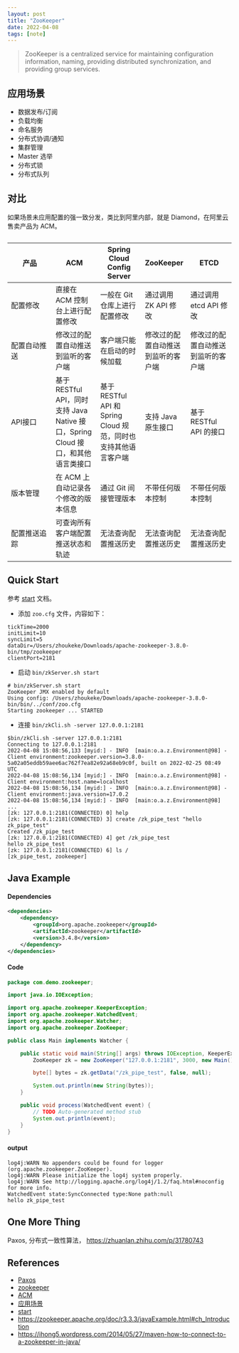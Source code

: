 ```yaml
---
layout: post
title: "ZooKeeper"
date: 2022-04-08
tags: [note]
---
```


> ZooKeeper is a centralized service for maintaining configuration information, naming, providing distributed
synchronization, and providing group services.


## 应用场景

* 数据发布/订阅
* 负载均衡
* 命名服务
* 分布式协调/通知
* 集群管理
* Master 选举
* 分布式锁
* 分布式队列


## 对比

如果场景未应用配置的强一致分发，类比到阿里内部，就是 Diamond，在阿里云售卖产品为 ACM。

<table class="table" id="table-hbx-ktq-m2b">
  <caption></caption>
  <colgroup>
    <col style="width:20%">
    <col style="width:20%">
    <col style="width:20%">
    <col style="width:20%">
    <col style="width:20%">
  </colgroup>
  <thead class="thead" id="thead-0ij-764-ve8">
    <tr id="row-qlv-igx-3m2">
        <th class="entry" id="concept-wbn-3sq-m2b-entry-g3v-l0p-sb6" data-spm-anchor-id="a2c4g.11186623.0.i6.75d53f49RUBsYo">产品</th>
        <th class="entry" id="concept-wbn-3sq-m2b-entry-1pk-g16-6b3">ACM</th>
        <th class="entry" id="concept-wbn-3sq-m2b-entry-2id-zno-1dw">Spring Cloud Config Server</th>
        <th class="entry" id="concept-wbn-3sq-m2b-entry-c2x-zh7-00r">ZooKeeper</th>
        <th class="entry" id="concept-wbn-3sq-m2b-entry-aqy-oyh-ubr" data-spm-anchor-id="a2c4g.11186623.0.i5.75d53f49RUBsYo">ETCD</th>
    </tr>
  </thead>
  <tbody class="tbody" id="tbody-lud-5e7-7yl">
    <tr id="row-m7n-u11-y9y">
        <td class="entry" id="entry-mt5-4j5-v0a">配置修改</td>
        <td class="entry" id="entry-hn2-78b-zd8">直接在 ACM 控制台上进行配置修改</td>
        <td class="entry" id="entry-4fq-7e1-s89">一般在 Git 仓库上进行配置修改</td>
        <td class="entry" id="entry-0ty-203-ygy">通过调用 ZK API 修改</td>
        <td class="entry" id="entry-f6a-2ff-s5a">通过调用 etcd API 修改</td>
    </tr>
    <tr id="row-4ll-v2h-7s7">
        <td class="entry" id="entry-qq9-zb1-27i">配置自动推送</td>
        <td class="entry" id="entry-inj-pu7-qo6">修改过的配置自动推送到监听的客户端</td>
        <td class="entry" id="entry-gw5-2y7-9jr">客户端只能在启动的时候加载</td>
        <td class="entry" id="entry-qc6-iv1-0ao">修改过的配置自动推送到监听的客户端</td>
        <td class="entry" id="entry-b7b-ko3-9nh">修改过的配置自动推送到监听的客户端</td>
    </tr>
    <tr id="row-h8p-xxn-y8b">
        <td class="entry" id="entry-evy-tg1-wlt">API接口</td>
        <td class="entry" id="entry-6bc-vep-f43">基于 RESTful API，同时支持 Java Native 接口，Spring Cloud 接口，和其他语言类接口</td>
        <td class="entry" id="entry-614-ahw-9b9">基于 RESTful API 和 Spring Cloud 规范，同时也支持其他语言客户端</td>
        <td class="entry" id="entry-5yl-no3-6bu">支持 Java 原生接口</td>
        <td class="entry" id="entry-ljy-zuw-ndx">基于 RESTful API 的接口</td>
    </tr>
    <tr id="row-vgp-fda-ndu">
        <td class="entry" id="entry-ydn-i4a-zn3">版本管理</td>
        <td class="entry" id="entry-4mm-a3o-slv">在 ACM 上自动记录各个修改的版本信息</td>
        <td class="entry" id="entry-h08-4rp-nw0">通过 Git 间接管理版本</td>
        <td class="entry" id="entry-acu-970-d0m">不带任何版本控制</td>
        <td class="entry" id="entry-ly3-9fm-ny4">不带任何版本控制</td>
    </tr>
    <tr id="row-ghb-xag-8m0">
        <td class="entry" id="entry-lo5-dkx-xd7">配置推送追踪</td>
        <td class="entry" id="entry-d7p-c6d-981">可查询所有客户端配置推送状态和轨迹</td>
        <td class="entry" id="entry-3da-3il-yte">无法查询配置推送历史</td>
        <td class="entry" id="entry-hqy-zaf-s4h">无法查询配置推送历史</td>
        <td class="entry" id="entry-4a2-akz-1hs">无法查询配置推送历史</td>
    </tr>
  </tbody>
</table>

## Quick Start

参考 [start](https://zookeeper.apache.org/doc/r3.3.3/zookeeperStarted.html) 文档。

* 添加 `zoo.cfg` 文件，内容如下：
```
tickTime=2000
initLimit=10
syncLimit=5
dataDir=/Users/zhoukeke/Downloads/apache-zookeeper-3.8.0-bin/tmp/zookeeper
clientPort=2181
```

* 启动 `bin/zkServer.sh start`

```
# bin/zkServer.sh start
ZooKeeper JMX enabled by default
Using config: /Users/zhoukeke/Downloads/apache-zookeeper-3.8.0-bin/bin/../conf/zoo.cfg
Starting zookeeper ... STARTED
```

* 连接 `bin/zkCli.sh -server 127.0.0.1:2181`

```
$bin/zkCli.sh -server 127.0.0.1:2181
Connecting to 127.0.0.1:2181
2022-04-08 15:08:56,133 [myid:] - INFO  [main:o.a.z.Environment@98] - Client environment:zookeeper.version=3.8.0-5a02a05eddb59aee6ac762f7ea82e92a68eb9c0f, built on 2022-02-25 08:49 UTC
2022-04-08 15:08:56,134 [myid:] - INFO  [main:o.a.z.Environment@98] - Client environment:host.name=localhost
2022-04-08 15:08:56,134 [myid:] - INFO  [main:o.a.z.Environment@98] - Client environment:java.version=17.0.2
2022-04-08 15:08:56,134 [myid:] - INFO  [main:o.a.z.Environment@98]
...
[zk: 127.0.0.1:2181(CONNECTED) 0] help
[zk: 127.0.0.1:2181(CONNECTED) 3] create /zk_pipe_test "hello zk_pipe_test"
Created /zk_pipe_test
[zk: 127.0.0.1:2181(CONNECTED) 4] get /zk_pipe_test
hello zk_pipe_test
[zk: 127.0.0.1:2181(CONNECTED) 6] ls /
[zk_pipe_test, zookeeper]
```

## Java Example

#### Dependencies

```xml
<dependencies>
    <dependency>
        <groupId>org.apache.zookeeper</groupId>
        <artifactId>zookeeper</artifactId>
        <version>3.4.8</version>
    </dependency>
</dependencies>
```
#### Code

```java
package com.demo.zookeeper;

import java.io.IOException;

import org.apache.zookeeper.KeeperException;
import org.apache.zookeeper.WatchedEvent;
import org.apache.zookeeper.Watcher;
import org.apache.zookeeper.ZooKeeper;

public class Main implements Watcher {

	public static void main(String[] args) throws IOException, KeeperException, InterruptedException {
		ZooKeeper zk = new ZooKeeper("127.0.0.1:2181", 3000, new Main());

		byte[] bytes = zk.getData("/zk_pipe_test", false, null);

		System.out.println(new String(bytes));
	}

	public void process(WatchedEvent event) {
		// TODO Auto-generated method stub
		System.out.println(event);
	}
}
```

#### output

```
log4j:WARN No appenders could be found for logger (org.apache.zookeeper.ZooKeeper).
log4j:WARN Please initialize the log4j system properly.
log4j:WARN See http://logging.apache.org/log4j/1.2/faq.html#noconfig for more info.
WatchedEvent state:SyncConnected type:None path:null
hello zk_pipe_test

```

## One More Thing

Paxos, 分布式一致性算法， https://zhuanlan.zhihu.com/p/31780743

## References

* [Paxos](https://en.wikipedia.org/wiki/Paxos_%28computer_science%29)
* [zookeeper](https://zookeeper.apache.org/index.html)
* [ACM](https://help.aliyun.com/document_detail/59957.html)
* [应用场景](https://zhuanlan.zhihu.com/p/59669985)
* [start](https://zookeeper.apache.org/doc/r3.3.3/zookeeperStarted.html)
* https://zookeeper.apache.org/doc/r3.3.3/javaExample.html#ch_Introduction
* https://ihong5.wordpress.com/2014/05/27/maven-how-to-connect-to-a-zookeeper-in-java/